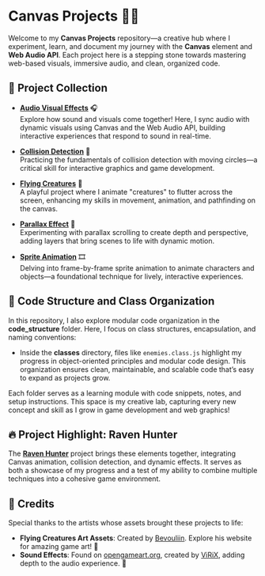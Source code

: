 # Canvas Projects 🎨🎶

Welcome to my **Canvas Projects** repository—a creative hub where I experiment, learn, and document my journey with the **Canvas** element and **Web Audio API**. Each project here is a stepping stone towards mastering web-based visuals, immersive audio, and clean, organized code.

## 🌟 Project Collection

- **[Audio Visual Effects](audio_visual_effects)** 🎧  
  Explore how sound and visuals come together! Here, I sync audio with dynamic visuals using Canvas and the Web Audio API, building interactive experiences that respond to sound in real-time.

- **[Collision Detection](collision_detection)** 🎯  
  Practicing the fundamentals of collision detection with moving circles—a critical skill for interactive graphics and game development.

- **[Flying Creatures](flying_creatures)** 🦋  
  A playful project where I animate "creatures" to flutter across the screen, enhancing my skills in movement, animation, and pathfinding on the canvas.

- **[Parallax Effect](parallax)** 🌌  
  Experimenting with parallax scrolling to create depth and perspective, adding layers that bring scenes to life with dynamic motion.

- **[Sprite Animation](sprite_animation)** 🎞️  
  Delving into frame-by-frame sprite animation to animate characters and objects—a foundational technique for lively, interactive experiences.

## 📂 Code Structure and Class Organization

In this repository, I also explore modular code organization in the **code_structure** folder. Here, I focus on class structures, encapsulation, and naming conventions:

- Inside the **classes** directory, files like `enemies.class.js` highlight my progress in object-oriented principles and modular code design. This organization ensures clean, maintainable, and scalable code that’s easy to expand as projects grow.

Each folder serves as a learning module with code snippets, notes, and setup instructions. This space is my creative lab, capturing every new concept and skill as I grow in game development and web graphics!

## 🔥 Project Highlight: Raven Hunter

The **[Raven Hunter](https://github.com/AndreiDoroshin/raven-hunter)** project brings these elements together, integrating Canvas animation, collision detection, and dynamic effects. It serves as both a showcase of my progress and a test of my ability to combine multiple techniques into a cohesive game environment.

## 🎨 Credits

Special thanks to the artists whose assets brought these projects to life:

- **Flying Creatures Art Assets**: Created by [Bevouliin](https://bevouliin.com/). Explore his website for amazing game art! 🎨
- **Sound Effects**: Found on [opengameart.org](https://opengameart.org/content/magic-sfx-sample), created by [ViRiX](https://opengameart.org/users/virix), adding depth to the audio experience. 🎵
